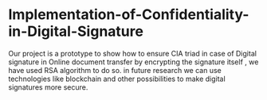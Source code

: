 # Implementation-of-Confidentiality-in-Digital-Signature
Our project is a prototype to show how to ensure CIA triad in case of Digital signature in Online document transfer by encrypting the signature itself ,  we have used RSA algorithm to do so. in future research we can use technologies like blockchain and other possibilities to make digital signatures more secure.
